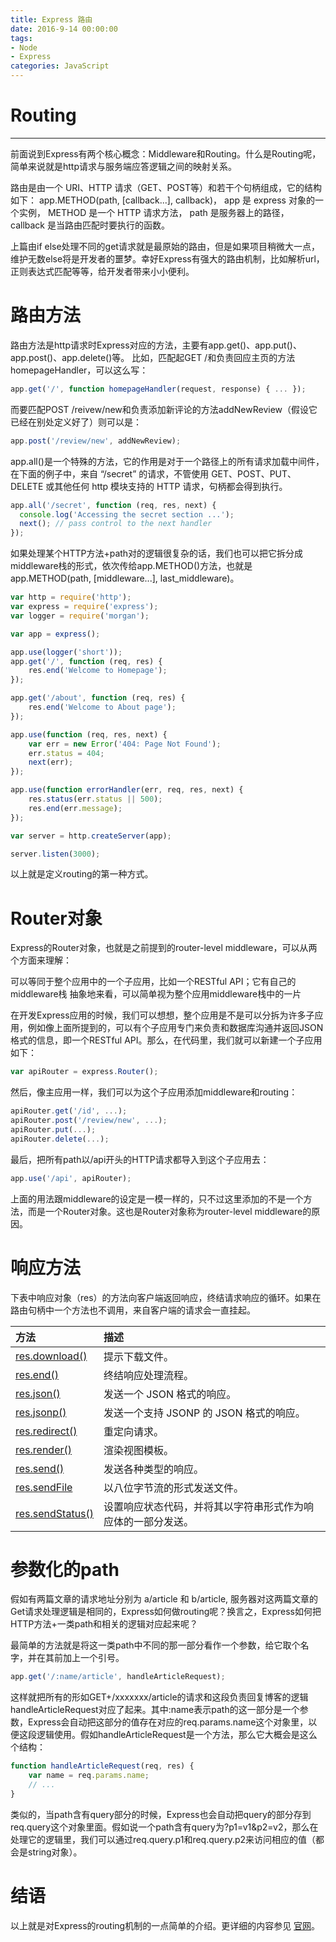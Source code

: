 ```yaml
---
title: Express 路由
date: 2016-9-14 00:00:00
tags: 
- Node
- Express
categories: JavaScript
---
```

# Routing
---

前面说到Express有两个核心概念：Middleware和Routing。什么是Routing呢，简单来说就是http请求与服务端应答逻辑之间的映射关系。

<!-- more -->
路由是由一个 URI、HTTP 请求（GET、POST等）和若干个句柄组成，它的结构如下： app.METHOD(path, [callback...], callback)， app 是 express 对象的一个实例， METHOD 是一个 HTTP 请求方法， path 是服务器上的路径， callback 是当路由匹配时要执行的函数。

上篇由if else处理不同的get请求就是最原始的路由，但是如果项目稍微大一点，维护无数else将是开发者的噩梦。幸好Express有强大的路由机制，比如解析url，正则表达式匹配等等，给开发者带来小小便利。

# 路由方法

路由方法是http请求时Express对应的方法，主要有app.get()、app.put()、app.post()、app.delete()等。
比如，匹配起GET /和负责回应主页的方法homepageHandler，可以这么写：

```javascript
app.get('/', function homepageHandler(request, response) { ... });
```

而要匹配POST /reivew/new和负责添加新评论的方法addNewReview（假设它已经在别处定义好了）则可以是：

```javascript
app.post('/review/new', addNewReview);
```

app.all()是一个特殊的方法，它的作用是对于一个路径上的所有请求加载中间件，在下面的例子中，来自 “/secret” 的请求，不管使用 GET、POST、PUT、DELETE 或其他任何 http 模块支持的 HTTP 请求，句柄都会得到执行。

```javascript
app.all('/secret', function (req, res, next) {
  console.log('Accessing the secret section ...');
  next(); // pass control to the next handler
});
```

如果处理某个HTTP方法+path对的逻辑很复杂的话，我们也可以把它拆分成middleware栈的形式，依次传给app.METHOD()方法，也就是app.METHOD(path, [middleware...], last_middleware)。

```javascript
var http = require('http');
var express = require('express');
var logger = require('morgan');

var app = express();

app.use(logger('short'));
app.get('/', function (req, res) {
    res.end('Welcome to Homepage');
});

app.get('/about', function (req, res) {
    res.end('Welcome to About page');
});

app.use(function (req, res, next) {
    var err = new Error('404: Page Not Found');
    err.status = 404;
    next(err);
});

app.use(function errorHandler(err, req, res, next) {
    res.status(err.status || 500);
    res.end(err.message);
});

var server = http.createServer(app);

server.listen(3000);
```

以上就是定义routing的第一种方式。

# Router对象

Express的Router对象，也就是之前提到的router-level middleware，可以从两个方面来理解：

可以等同于整个应用中的一个子应用，比如一个RESTful API；它有自己的middleware栈
抽象地来看，可以简单视为整个应用middleware栈中的一片

在开发Express应用的时候，我们可以想想，整个应用是不是可以分拆为许多子应用，例如像上面所提到的，可以有个子应用专门来负责和数据库沟通并返回JSON格式的信息，即一个RESTful API。那么，在代码里，我们就可以新建一个子应用如下：

```javascript
var apiRouter = express.Router();
```

然后，像主应用一样，我们可以为这个子应用添加middleware和routing：

```javascript
apiRouter.get('/id', ...);
apiRouter.post('/review/new', ...);
apiRouter.put(...);
apiRouter.delete(...);
```

最后，把所有path以/api开头的HTTP请求都导入到这个子应用去：

```javascript
app.use('/api', apiRouter);
```

上面的用法跟middleware的设定是一模一样的，只不过这里添加的不是一个方法，而是一个Router对象。这也是Router对象称为router-level middleware的原因。

# 响应方法
下表中响应对象（res）的方法向客户端返回响应，终结请求响应的循环。如果在路由句柄中一个方法也不调用，来自客户端的请求会一直挂起。

| 方法 | 描述 |
| :-| :-|
|[res.download()](http://www.expressjs.com.cn/4x/api.html#res.download)  | 提示下载文件。|
|[res.end()](http://www.expressjs.com.cn/4x/api.html#res.end) |终结响应处理流程。|
|[res.json()](http://www.expressjs.com.cn/4x/api.html#res.json) | 发送一个 JSON 格式的响应。|
|[res.jsonp()](http://www.expressjs.com.cn/4x/api.html#res.jsonp) |发送一个支持 JSONP 的 JSON 格式的响应。|
|[res.redirect()](http://www.expressjs.com.cn/4x/api.html#res.redirect) |  重定向请求。|
|[res.render()](http://www.expressjs.com.cn/4x/api.html#res.render)  |  渲染视图模板。|
|[res.send()](http://www.expressjs.com.cn/4x/api.html#res.send) | 发送各种类型的响应。|
|[res.sendFile](http://www.expressjs.com.cn/4x/api.html#res.sendFile) |   以八位字节流的形式发送文件。|
|[res.sendStatus()](http://www.expressjs.com.cn/4x/api.html#res.sendStatus) |    设置响应状态代码，并将其以字符串形式作为响应体的一部分发送。|

# 参数化的path

假如有两篇文章的请求地址分别为 a/article 和 b/article, 服务器对这两篇文章的Get请求处理逻辑是相同的，Express如何做routing呢？换言之，Express如何把HTTP方法+一类path和相关的逻辑对应起来呢？

最简单的方法就是将这一类path中不同的那一部分看作一个参数，给它取个名字，并在其前加上一个引号。

```javascript
app.get('/:name/article', handleArticleRequest);
```

这样就把所有的形如GET+/xxxxxxx/article的请求和这段负责回复博客的逻辑handleArticleRequest对应了起来。其中:name表示path的这一部分是一个参数，Express会自动把这部分的值存在对应的req.params.name这个对象里，以便这段逻辑使用。假如handleArticleRequest是一个方法，那么它大概会是这么个结构：

```javascript
function handleArticleRequest(req, res) {
    var name = req.params.name;
    // ...
}
```

类似的，当path含有query部分的时候，Express也会自动把query的部分存到req.query这个对象里面。假如说一个path含有query为?p1=v1&p2=v2，那么在处理它的逻辑里，我们可以通过req.query.p1和req.query.p2来访问相应的值（都会是string对象）。

# 结语
以上就是对Express的routing机制的一点简单的介绍。更详细的内容参见 [官网](http://www.expressjs.com.cn/guide/routing.html)。
